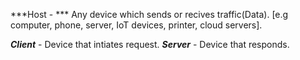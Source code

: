 ***Host - *** Any device which sends or recives traffic(Data). [e.g computer, phone, server, IoT devices, printer, cloud servers].

***Client*** - Device that intiates request.
***Server*** - Device that responds.
